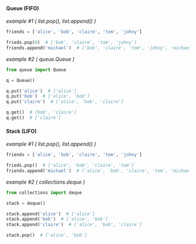 
#### Queue (FIFO)

*example  #1 ( list.pop(), list.append() )*
```python
friends = ['alice', 'bob', 'claire', 'tom', 'johny']

frieds.pop(0)  # ['bob', 'claire', 'tom', 'johny']
friends.append('michael')  # ['bob', 'claire', 'tom', 'johny', 'michael']
```

*example #2 ( queue.Queue )*
```python
from queue import Queue

q = Queue()

q.put('alice')  # ['alice']
q.put('bob')  # ['alice', 'bob']
q.put('claire')  # ['alice', 'bob', 'claire']

q.get()  # [bob', 'claire']
q.get()  # ['claire']
```

#### Stack (LIFO)

*example #1 ( list.pop(), list.append() )*
```python
friends = ['alice', 'bob', 'claire', 'tom', 'johny']

frieds.pop()  # ['alice', 'bob', 'claire', 'tom']
friends.append('michael')  # ['alice', 'bob', 'claire', 'tom', 'michael']
```

*example #2 ( collections.deque )*
```python
from collections import deque

stack = deque()

stack.append('alice')  # ['alice']
stack.append('bob')  # ['alice', 'bob']
stack.append('claire')  # ['alice', 'bob', 'claire']

stack.pop()  # ['alice', 'bob']
```